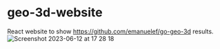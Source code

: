 # geo-3d-website
React website to show https://github.com/emanuelef/go-geo-3d results.  
![Screenshot 2023-06-12 at 17 28 18](https://github.com/emanuelef/geo-3d-website/assets/48717/fbae306c-56f2-41ca-ad60-fa249274a98d)
